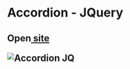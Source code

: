 <h1>Accordion - JQuery</h1>
<h2>Open<a href="https://cwetkow.github.io/jquery-elements/accordion" target="_blank"> site</a><a</h2>
<p>
	<img src="https://user-images.githubusercontent.com/20288358/29911967-af7fa62a-8e38-11e7-8286-6acef6c5df41.png" alt="Accordion JQ">
</p>